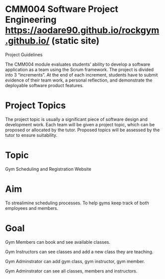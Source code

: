 # CMM004 Software Project Engineering   https://aodare90.github.io/rockgym.github.io/ (static site)

Project Guidelines

The CMM004 module evaluates students’ ability to develop a software application as a team
using the Scrum framework. The project is divided into 3 “increments”. At the end of each
increment, students have to submit evidence of their team work, a personal reflection, and
demonstrate the deployable software product features.

# Project Topics
The project topic is usually a significant piece of software design and development work.
Each team will be given a project topic, which can be proposed or allocated by the tutor.
Proposed topics will be assessed by the tutor to ensure suitability.

# Topic
Gym Scheduling and Registration Website

# Aim
To strealimine scheduling processes. To help gyms keep track of both employees and members.  

# Goal
Gym Members can book and see available classes.

Gym Instructors can see classes and add a new class they are teaching.

Gym Adminstrator can add gym class, gym instructor, gym member.

Gym Adminstrator can see all classes, members and instructors.

